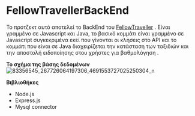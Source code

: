 ﻿# FellowTravellerBackEnd
Το προτζεκτ αυτό αποτελεί το BackEnd του [FellowTraveller](https://github.com/ChrissSav/FellowTraveller)
. 
Είναι γραμμένο σε Javascript και Java, το βασικό κομμάτι είναι γραμμένο σε Javascript συγκεκριμένα εκεί που γίνονται οι κλησεις 
στο API και το κομμάτι που είναι σε Java διαχειρίζεται την κατάσταση των ταξιδιών και την αποστολή ειδοποίησης στου χρήστες για 
βαθμολόγηση . 

<b>Το σχήμα της βάσης δεδομένων</b>
![83356545_267726064197306_4691553727025250304_n](https://user-images.githubusercontent.com/38664123/73221478-a727db00-4169-11ea-8be6-c5bc7a9d88be.png)


<b>Βιβλιοθήκες</b>
- Node.js
- Express.js
- Mysql connector
